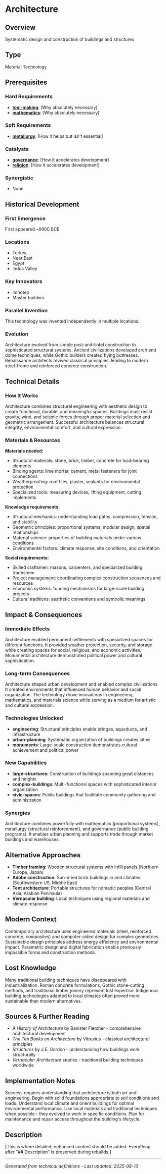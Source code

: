 # Architecture

## Overview
Systematic design and construction of buildings and structures

## Type
Material Technology

## Prerequisites

### Hard Requirements
- **[tool-making](../tool-making/README.md)**: [Why absolutely necessary]
- **[mathematics](../mathematics/README.md)**: [Why absolutely necessary]

### Soft Requirements
- **[metallurgy](../metallurgy/README.md)**: [How it helps but isn't essential]

### Catalysts
- **[governance](../governance/README.md)**: [How it accelerates development]
- **[religion](../religion/README.md)**: [How it accelerates development]

### Synergistic
- None

## Historical Development

### First Emergence
First appeared ~9000 BCE

### Locations
- Turkey
- Near East
- Egypt
- Indus Valley

### Key Innovators
- Imhotep
- Master builders

### Parallel Invention
This technology was invented independently in multiple locations.

### Evolution
Architecture evolved from simple post-and-lintel construction to sophisticated structural systems. Ancient civilizations developed arch and dome techniques, while Gothic builders created flying buttresses. Renaissance architects revived classical principles, leading to modern steel-frame and reinforced concrete construction.

## Technical Details

### How It Works
Architecture combines structural engineering with aesthetic design to create functional, durable, and meaningful spaces. Buildings must resist gravity, wind, and seismic forces through proper material selection and geometric arrangement. Successful architecture balances structural integrity, environmental comfort, and cultural expression.

### Materials & Resources
**Materials needed:**
- Structural materials: stone, brick, timber, concrete for load-bearing elements
- Binding agents: lime mortar, cement, metal fasteners for joint connections
- Weatherproofing: roof tiles, plaster, sealants for environmental protection
- Specialized tools: measuring devices, lifting equipment, cutting implements

**Knowledge requirements:**
- Structural mechanics: understanding load paths, compression, tension, and stability
- Geometric principles: proportional systems, modular design, spatial relationships
- Material science: properties of building materials under various conditions
- Environmental factors: climate response, site conditions, and orientation

**Social requirements:**
- Skilled craftsmen: masons, carpenters, and specialized building tradesmen
- Project management: coordinating complex construction sequences and resources
- Economic systems: funding mechanisms for large-scale building projects
- Cultural traditions: aesthetic conventions and symbolic meanings

## Impact & Consequences

### Immediate Effects
Architecture enabled permanent settlements with specialized spaces for different functions. It provided weather protection, security, and storage while creating spaces for social, religious, and economic activities. Monumental architecture demonstrated political power and cultural sophistication.

### Long-term Consequences
Architecture shaped urban development and enabled complex civilizations. It created environments that influenced human behavior and social organization. The technology drove innovations in engineering, mathematics, and materials science while serving as a medium for artistic and cultural expression.

### Technologies Unlocked
- **engineering**: Structural principles enable bridges, aqueducts, and infrastructure
- **urban-planning**: Systematic organization of buildings creates cities
- **monuments**: Large-scale construction demonstrates cultural achievement and political power

### New Capabilities
- **large-structures**: Construction of buildings spanning great distances and heights
- **complex-buildings**: Multi-functional spaces with sophisticated interior organization
- **civic-spaces**: Public buildings that facilitate community gathering and administration

### Synergies
Architecture combines powerfully with mathematics (proportional systems), metallurgy (structural reinforcement), and governance (public building programs). It enables urban planning and supports trade through market buildings and warehouses.

## Alternative Approaches
- **Timber framing**: Wooden structural systems with infill panels (Northern Europe, Japan)
- **Adobe construction**: Sun-dried brick buildings in arid climates (Southwestern US, Middle East)
- **Tent architecture**: Portable structures for nomadic peoples (Central Asia, Arabian Peninsula)
- **Vernacular building**: Local techniques using regional materials and climate response

## Modern Context
Contemporary architecture uses engineered materials (steel, reinforced concrete, composites) and computer-aided design for complex geometries. Sustainable design principles address energy efficiency and environmental impact. Parametric design and digital fabrication enable previously impossible forms and construction methods.

## Lost Knowledge
Many traditional building techniques have disappeared with industrialization. Roman concrete formulations, Gothic stone-cutting methods, and traditional timber joinery represent lost expertise. Indigenous building technologies adapted to local climates often proved more sustainable than modern alternatives.

## Sources & Further Reading
- *A History of Architecture* by Banister Fletcher - comprehensive architectural development
- *The Ten Books on Architecture* by Vitruvius - classical architectural principles
- *Structures* by J.E. Gordon - understanding how buildings work structurally
- *Vernacular Architecture* studies - traditional building techniques worldwide

## Implementation Notes
Success requires understanding that architecture is both art and engineering. Begin with solid foundations appropriate to soil conditions and loads. Understand local climate and orient buildings for optimal environmental performance. Use local materials and traditional techniques when possible - they evolved to work in specific conditions. Plan for maintenance and repair access throughout the building's lifecycle.

## Description











[This is where detailed, enhanced content should be added. Everything after "## Description" is preserved during rebuilds.]

---
*Generated from technical definitions - Last updated: 2025-08-10*
